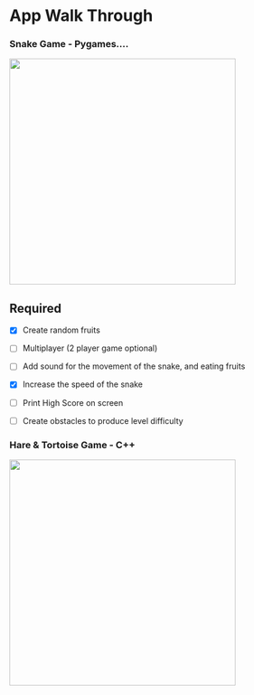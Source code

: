 # App Walk Through

### Snake Game - Pygames....

<img src= "http://g.recordit.co/E2V1VvO1Ox.gif"  width=400></br>

## Required
- [X] Create random fruits
- [ ] Multiplayer (2 player game optional)
- [ ] Add sound for the movement of the snake, and eating fruits
- [X] Increase the speed of the snake
- [ ] Print High Score on screen
- [ ] Create obstacles to produce level difficulty


### Hare & Tortoise Game - C++
<img src="http://g.recordit.co/6qyvimPDdV.gif" width=400><br>

